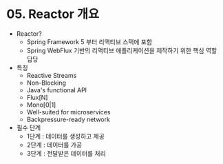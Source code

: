 # 05. Reactor 개요
- Reactor?
  - Spring Framework 5 부터 리액티브 스택에 포함
  - Spring WebFlux 기반의 리액티브 애플리케이션을 제작하기 위한 핵심 역할 담당
- 특징
  - Reactive Streams
  - Non-Blocking
  - Java's functional API
  - Flux[N]
  - Mono[0|1]
  - Well-suited for microservices
  - Backpressure-ready network
- 필수 단계
  - 1단계 : 데이터를 생성하고 제공 
  - 2단계 : 데이터를 가공
  - 3단계 : 전달받은 데이터를 처리